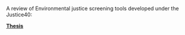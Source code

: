 
A review of Environmental justice screening tools developed under the Justice40:

__[Thesis](https://deepblue.lib.umich.edu/bitstream/handle/2027.42/172180/Mullen_Haley_Thesis.pdf?sequence=1&isAllowed=y)__
